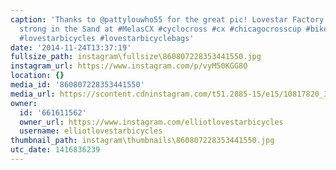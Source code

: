 ```yaml
---
caption: 'Thanks to @pattylouwho55 for the great pic! Lovestar Factory Team looking
  strong in the Sand at #MelasCX #cyclocross #cx #chicagocrosscup #bikechi #sandpit
  #lovestarbicycles #lovestarbicyclebags'
date: '2014-11-24T13:37:19'
fullsize_path: instagram\fullsize\860807228353441550.jpg
instagram_url: https://www.instagram.com/p/vyM50KGG8O
location: {}
media_id: '860807228353441550'
media_url: https://scontent.cdninstagram.com/t51.2885-15/e15/10817820_367485043420170_1181328867_n.jpg?ig_cache_key=ODYwODA3MjI4MzUzNDQxNTUw.2
owner:
  id: '661611562'
  owner_url: https://www.instagram.com/elliotlovestarbicycles
  username: elliotlovestarbicycles
thumbnail_path: instagram\thumbnails\860807228353441550.jpg
utc_date: 1416836239
---
```

